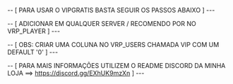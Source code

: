 -- [ PARA USAR O VIPGRATIS BASTA SEGUIR OS PASSOS ABAIXO ] ---

-- [ ADICIONAR EM QUALQUER SERVER / RECOMENDO POR NO VRP_PLAYER ] ---

-- [ OBS: CRIAR UMA COLUNA NO VRP_USERS CHAMADA VIP COM UM DEFAULT '0' ] ---


-- [ PARA MAIS INFORMAÇÕES UTILIZEM O README DISCORD DA MINHA LOJA ==> https://discord.gg/EXhUK9mzXn ] ---
